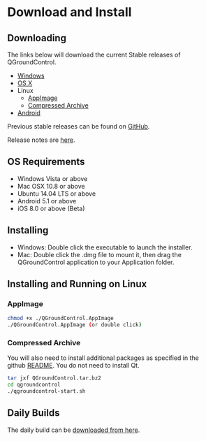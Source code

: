 # Download and Install

## Downloading

The links below will download the current Stable releases of QGroundControl.

* [Windows](https://s3-us-west-2.amazonaws.com/qgroundcontrol/latest/QGroundControl-installer.exe)
* [OS X](https://s3-us-west-2.amazonaws.com/qgroundcontrol/latest/QGroundControl.dmg)
* Linux
  * [AppImage](https://s3-us-west-2.amazonaws.com/qgroundcontrol/latest/QGroundControl.AppImage)
  * [Compressed Archive](https://s3-us-west-2.amazonaws.com/qgroundcontrol/latest/QGroundControl.tar.bz2)
* [Android](https://play.google.com/store/apps/details?id=org.mavlink.qgroundcontrol)

Previous stable releases can be found on <a href="https://github.com/mavlink/qgroundcontrol/releases/" target="_blank">GitHub</a>. 

Release notes are [here](../releases/release_notes.md).

## OS Requirements

* Windows Vista or above
* Mac OSX 10.8 or above
* Ubuntu 14.04 LTS or above
* Android 5.1 or above
* iOS 8.0 or above (Beta)


## Installing

* Windows: Double click the executable to launch the installer.
* Mac: Double click the .dmg file to mount it, then drag the QGroundControl application to your Application folder.

## Installing and Running on Linux

### AppImage

```sh
chmod +x ./QGroundControl.AppImage
./QGroundControl.AppImage (or double click)
```

### Compressed Archive

You will also need to install additional packages as specified in the github <a class="urlextern" title="https://github.com/mavlink/qgroundcontrol" href="https://github.com/mavlink/qgroundcontrol" rel="nofollow">README</a>. You do not need to install Qt.

```sh
tar jxf QGroundControl.tar.bz2
cd qgroundcontrol
./qgroundcontrol-start.sh
```

## Daily Builds

The daily build can be [downloaded from here](../releases/daily_builds.md).